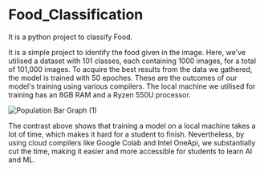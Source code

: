 # Food_Classification
It is a python project to classify Food.


It is a simple project to identify the food given in the image. Here, we've utilised a dataset with 101 classes, each containing 1000 images, for a total of 101,000 images. To acquire the best results from the data we gathered, the model is trained with 50 epoches. These are the outcomes of our model's training using various compilers. The local machine we utilised for training has an 8GB RAM and a Ryzen 550U processor. 


![Population Bar Graph (1)](https://user-images.githubusercontent.com/79637176/224954633-c828c458-c717-48e3-8a63-860a67bbdb97.png)


The contrast above shows that training a model on a local machine takes a lot of time, which makes it hard for a student to finish. Nevertheless, by using cloud compilers like Google Colab and Intel OneApi, we substantially cut the time, making it easier and more accessible for students to learn AI and ML.
